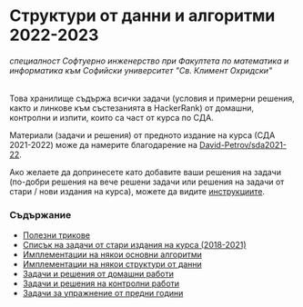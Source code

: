 # Структури от данни и алгоритми 2022-2023
###### специалност Софтуерно инженерство при Факултета по математика и информатика към Софийски университет "Св. Климент Охридски"

Това хранилище съдържа всички задачи (условия и примерни решения, както и линкове към състезанията в HackerRank) от домашни, контролни и изпити, които са част от курса по СДА.

Материали (задачи и решения) от предното издание на курса (СДА 2021-2022) може да намерите благодарение на [David-Petrov/sda2021-22](<https://github.com/David-Petrov/sda2021-22>).

Ако желаете да допринесете като добавите ваши решения на задачи (по-добри решения на вече решени задачи или решения на задачи от стари / нови издания на курса), можете да видите [инструкциите](<./Contributing.md>).

### Съдържание
- [Полезни трикове](</Tips.md>)
- [Списък на задачи от стари издания на курса (2018-2021)](</Materials.md>)
- [Имплементации на някои основни алгоритми](<./Algorithms/>)
- [Имплементации на някои структури от данни](<./Data Structures/>)
- [Задачи и решения от домашни работи](<./Homeworks/>)
- [Задачи и решения на контролни работи](<./Homeworks/>)
- [Задачи за упражнение от предни години](<./Practice/>)
